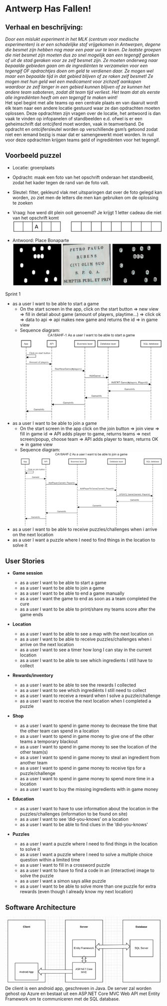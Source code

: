 # Antwerp Has Fallen!

## Verhaal en beschrijving:
*Door een mislukt experiment in het MLK (centrum voor medische experimenten) is er een schadelijke stof vrijgekomen in Antwerpen, degene die besmet zijn hebben nog maar een paar uur te leven. De laatste groepen die niet besmet zijn moeten dus zo snel mogelijk aan een tegengif geraken of uit de stad geraken voor ze zelf besmet zijn. Ze moeten onderweg naar bepaalde gebieden gaan om de ingrediënten te verzamelen voor een tegengif OF opdrachtjes doen om geld te verdienen daar. Ze mogen wel maar een bepaalde tijd in dat gebied blijven of ze raken zelf besmet! Ze mogen met hun geld wel een medicament voor zichzelf aankopen waardoor ze zelf langer in een gebied kunnen blijven of ze kunnen het andere team saboteren, zodat dit team tijd verliest. Het team dat als eerste alle ingrediënten heeft om een tegengif te maken wint!* <br>
Het spel begint met alle teams op een centrale plaats en van daaruit wordt elk team naar een andere locatie gestuurd waar ze dan opdrachten moeten oplossen. Deze opdrachten zijn vragen over de locatie, het antwoord is dan vaak te vinden op infopanelen of standbeelden e.d. ofwel is er een geheimschrift dat ontcijferd moet worden, vaak in teamverband. De opdracht en ontcijfersleutel worden op verschillende gsm’s getoond zodat niet een iemand bezig is maar dat er samengewerkt moet worden. In ruil voor deze opdrachten krijgen teams geld of ingrediënten voor het tegengif. <br>

## Voorbeeld puzzel
- Locatie: groenplaats
- Opdracht: maak een foto van het opschrift onderaan het standbeeld, zodat het kader tegen de rand van de foto valt.
- Sleutel: filter, gekleurd vlak met uitsparingen dat over de foto gelegd kan worden, zo ziet men de letters die men kan gebruiken om de oplossing te zoeken
- Vraag: hoe werd dit plein ooit genoemd? Je krijgt 1 letter cadeau die niet van het opschrift komt
![Antwoordrooster](/doc/images/Antwoordrooster.jpg)

- Antwoord: Place Bonaparte 
![Voorbeeld puzzel](/doc/images/Voorbeeldpuzzel.jpg)

Sprint 1
- as a user I want to be able to start a game
    - On the start screen in the app, click on the start button => new view => fill in detail about game (amount of players, playtime...) => click ok => data to api => api makes new game and returns the id => in game view
    - Sequence diagram:
    ![Sequence diagram CA18AHF-1](/doc/images/CA18AHF-1.png)
 - as a user I want to be able to join a game
    - On the start screen in the app click on the join button => join view => fill in game id => API adds player to game, returns teams => next screen/popup, choose team => API adds player to team, returns OK => in game view
    - Sequence diagram:
    ![Sequence diagram CA18AHF-2](/doc/images/CA18AHF-2.png)
- as a user I want to be able to receive puzzles/challenges when i arrive on the next location
- as a user I want a puzzle where I need to find things in the location to solve it

## User Stories
 * **Game session**
    * as a user I want to be able to start a game
    * as a user I want to be able to join a game
    * as a user I want to be able to end a game manually
    * as a user I want the game to end as soon as a team completed the cure
    * as a user I want to be able to print/share my teams score after the game ends

* **Location**
    * as a user I want to be able to see a map with the next location on
    * as a user I want to be able to receive puzzles/challenges when i arrive on the next location
    * as a user I want to see a timer how long I can stay in the current location
    * as a user I want to be able to see which ingredients I still have to collect 

* **Rewards/inventory**
    * as a user I want to be able to see the rewards I collected
    * as a user I want to see which ingrediënts I still need to collect
    * as a user I want to receive a reward when I solve a puzzle/challenge
    * as a user I want to receive the next location when I completed a puzzle

* **Shop**
    * as a user I want to spend in game money to decrease the time that the other team can spend in a location
    * as a user I want to spend in game money to give one of the other teams a temporary blackout
    * as a user I want to spend in game money to see the location of the other team(s)
    * as a user I want to spend in game money to steal an ingredient from another team
    * as a user I want to spend in game money to receive tips for a puzzle/challenge
    * as a user I want to spend in game money to spend more time in a location
    * as a user I want to buy the missing ingredients with in game money

* **Education**
    * as a user I want to have to use information about the location in the puzzles/challenges (information to be found on site)
    * as a user I want to see ‘did-you-knows’ on a location 
    * as a user I want to be able to find clues in the ‘did-you-knows’  

* **Puzzles**
    * as a user I want a puzzle where I need to find things in the location to solve it
    * as a user I want a puzzle where I need to solve a multiple choice question within a limited time 
    * as a user I want to fill in a crossword puzzle
    * as a user I want to have to find a code in an (interactive) image to solve the puzzle
    * as a user I want a simon says alike puzzle 
    * as a user I want to be able to solve more than one puzzle for extra rewards (even though I already know my next location)

## Software Architecture

![Software Architecture diagram](/doc/images/SoftwareArchitecture.jpg)
De client is een android app, geschreven in Java. De server zal worden gehost op Azure en bestaat uit een ASP.NET Core MVC Web API met Entity Framework om te communiceren met de SQL database.
